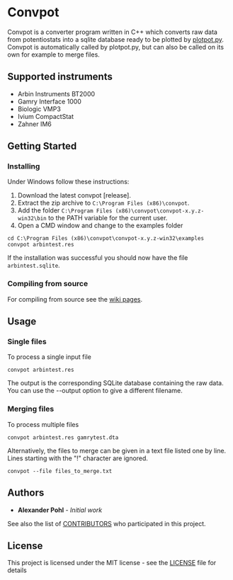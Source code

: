 # Convpot

Convpot is a converter program written in C++ which converts raw data from potentiostats into a sqlite database ready to be plotted by [plotpot.py](https://github.com/ahpohl/plotpot). Convpot is automatically called by plotpot.py, but can also be called on its own for example to merge files. 

## Supported instruments

* Arbin Instruments BT2000
* Gamry Interface 1000
* Biologic VMP3
* Ivium CompactStat
* Zahner IM6

## Getting Started

### Installing

Under Windows follow these instructions:

1. Download the latest convpot [release].
1. Extract the zip archive to `C:\Program Files (x86)\convpot`.
1. Add the folder `C:\Program Files (x86)\convpot\convpot-x.y.z-win32\bin` to the PATH variable for the current user.
1. Open a CMD window and change to the examples folder
```
cd C:\Program Files (x86)\convpot\convpot-x.y.z-win32\examples
convpot arbintest.res
```
If the installation was successful you should now have the file `arbintest.sqlite`.

### Compiling from source

For compiling from source see the [wiki pages](https://github.com/ahpohl/convpot/wiki).

## Usage

### Single files

To process a single input file

`convpot arbintest.res`

The output is the corresponding SQLite database containing the raw data. You can use the --output option to give a different filename.

### Merging files

To process multiple files

`convpot arbintest.res gamrytest.dta`

Alternatively, the files to merge can be given in a text file listed one by line. Lines starting with the "!" character are ignored.

`convpot --file files_to_merge.txt`

## Authors

* **Alexander Pohl** - *Initial work*

See also the list of [CONTRIBUTORS](https://github.com/ahpohl/convpot/blob/master/CONTRIBUTORS.md) who participated in this project.

## License

This project is licensed under the MIT license - see the [LICENSE](LICENSE) file for details
